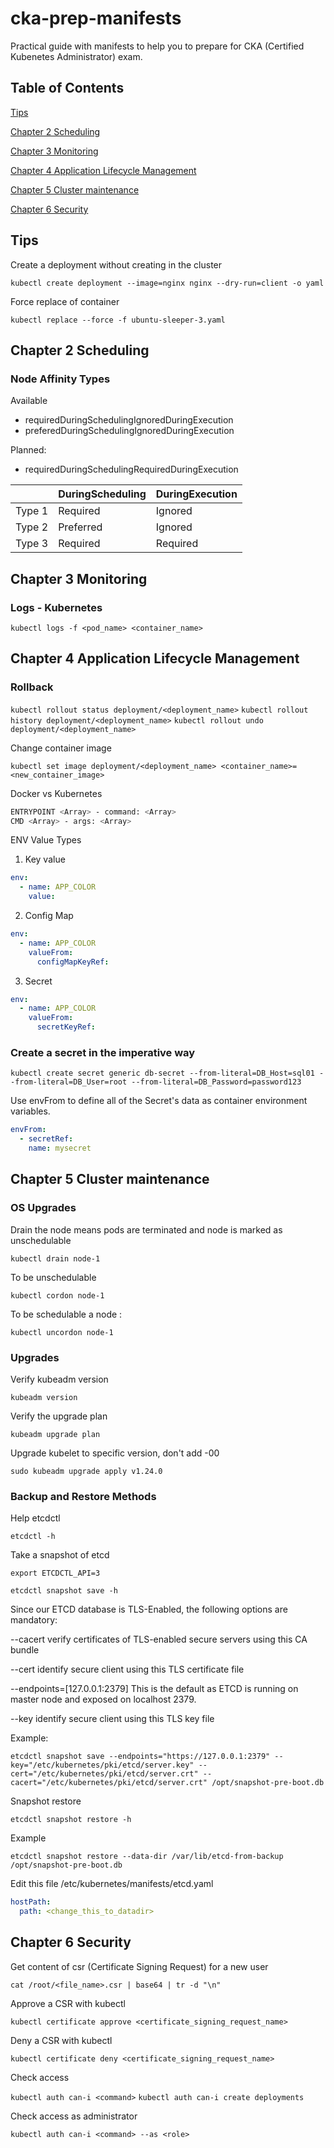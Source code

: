 # cka-prep-manifests

Practical guide with manifests to help you to prepare for CKA (Certified Kubenetes Administrator) exam.

## Table of Contents

[Tips](#tips)

[Chapter 2 Scheduling](#chapter-2-scheduling)

[Chapter 3 Monitoring](#chapter-3-monitoring)

[Chapter 4 Application Lifecycle Management](#chapter-4-application-lifecycle-management)

[Chapter 5 Cluster maintenance](#chapter-5-cluster-maintenance)

[Chapter 6 Security](#chapter-6-security)
## Tips

Create a deployment without creating in the cluster

`kubectl create deployment --image=nginx nginx --dry-run=client -o yaml`

Force replace of container

`kubectl replace --force -f ubuntu-sleeper-3.yaml`

## Chapter 2 Scheduling

### Node Affinity Types

Available

- requiredDuringSchedulingIgnoredDuringExecution
- preferedDuringSchedulingIgnoredDuringExecution

Planned:

- requiredDuringSchedulingRequiredDuringExecution

|      |DuringScheduling|DuringExecution|
|------|----------------|---------------|
|Type 1|    Required    |    Ignored    |
|Type 2|    Preferred   |    Ignored    |
|Type 3|    Required    |   Required    |

## Chapter 3 Monitoring

### Logs - Kubernetes

`kubectl logs -f <pod_name> <container_name>`

## Chapter 4 Application Lifecycle Management

### Rollback

`kubectl rollout status deployment/<deployment_name>`
`kubectl rollout history deployment/<deployment_name>`
`kubectl rollout undo deployment/<deployment_name>`

Change container image

`kubectl set image deployment/<deployment_name> <container_name>=<new_container_image>`

Docker vs Kubernetes

```bash
ENTRYPOINT <Array> - command: <Array>
CMD <Array> - args: <Array>
```

ENV Value Types

1. Key value

```yaml
env:
  - name: APP_COLOR
    value:
```

2. Config Map

```yaml
env:
  - name: APP_COLOR
    valueFrom:
      configMapKeyRef:
```

3. Secret

```yaml
env:
  - name: APP_COLOR
    valueFrom:
      secretKeyRef:
```

### Create a secret in the imperative way

`kubectl create secret generic db-secret --from-literal=DB_Host=sql01 --from-literal=DB_User=root --from-literal=DB_Password=password123`

Use envFrom to define all of the Secret's data as container environment variables.

```yaml
envFrom:
  - secretRef:
    name: mysecret
```

## Chapter 5 Cluster maintenance

### OS Upgrades

Drain the node means pods are terminated and node is marked as unschedulable

`kubectl drain node-1`

To be unschedulable

`kubectl cordon node-1`

To be schedulable a node :

`kubectl uncordon node-1`

### Upgrades

Verify kubeadm version

`kubeadm version`

Verify the upgrade plan

`kubeadm upgrade plan`

Upgrade kubelet to specific version, don't add -00

`sudo kubeadm upgrade apply v1.24.0`

### Backup and Restore Methods

Help etcdctl

`etcdctl -h`

Take a snapshot of etcd

`export ETCDCTL_API=3`

`etcdctl snapshot save -h`

Since our ETCD database is TLS-Enabled, the following options are mandatory:

--cacert verify certificates of TLS-enabled secure servers using this CA bundle

--cert   identify secure client using this TLS certificate file

--endpoints=[127.0.0.1:2379] This is the default as ETCD is running on master node and exposed on localhost 2379.

--key    identify secure client using this TLS key file

Example:

`etcdctl snapshot save --endpoints="https://127.0.0.1:2379" --key="/etc/kubernetes/pki/etcd/server.key" --cert="/etc/kubernetes/pki/etcd/server.crt" --cacert="/etc/kubernetes/pki/etcd/server.crt" /opt/snapshot-pre-boot.db`

Snapshot restore

`etcdctl snapshot restore -h`

Example

`etcdctl snapshot restore --data-dir /var/lib/etcd-from-backup /opt/snapshot-pre-boot.db`

Edit this file /etc/kubernetes/manifests/etcd.yaml

```yaml
hostPath:
  path: <change_this_to_datadir>
```

## Chapter 6 Security

Get content of csr (Certificate Signing Request) for a new user

`cat /root/<file_name>.csr | base64 | tr -d "\n"`

Approve a CSR with kubectl

`kubectl certificate approve <certificate_signing_request_name>`

Deny a CSR with kubectl

`kubectl certificate deny <certificate_signing_request_name>`

Check access

`kubectl auth can-i <command>`
`kubectl auth can-i create deployments`

Check access as administrator

`kubectl auth can-i <command> --as <role>`